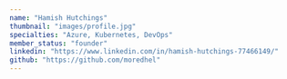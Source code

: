 ```yaml
---
name: "Hamish Hutchings"
thumbnail: "images/profile.jpg"
specialties: "Azure, Kubernetes, DevOps"
member_status: "founder"
linkedin: "https://www.linkedin.com/in/hamish-hutchings-77466149/"
github: "https://github.com/moredhel"
---
```

